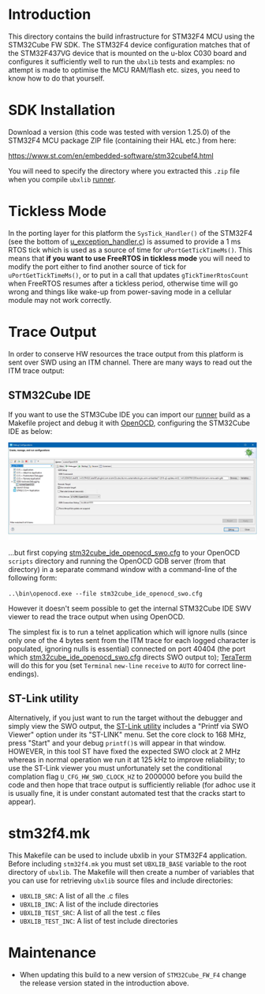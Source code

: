 # Introduction
This directory contains the build infrastructure for STM32F4 MCU using the STM32Cube FW SDK.  The STM32F4 device configuration matches that of the STM32F437VG device that is mounted on the u-blox C030 board and configures it sufficiently well to run the `ubxlib` tests and examples: no attempt is made to optimise the MCU RAM/flash etc. sizes, you need to know how to do that yourself.

# SDK Installation
Download a version (this code was tested with version 1.25.0) of the STM32F4 MCU package ZIP file (containing their HAL etc.) from here:

https://www.st.com/en/embedded-software/stm32cubef4.html

You will need to specify the directory where you extracted this `.zip` file when you compile `ubxlib` [runner](runner).

# Tickless Mode
In the porting layer for this platform the `SysTick_Handler()` of the STM32F4 (see the bottom of [u_exception_handler.c](/port/platform/stm32cube/src/u_exception_handler.c)) is assumed to provide a 1 ms RTOS tick which is used as a source of time for `uPortGetTickTimeMs()`.  This means that **if you want to use FreeRTOS in tickless mode** you will need to modify the port either to find another source of tick for `uPortGetTickTimeMs()`, or to put in a call that updates `gTickTimerRtosCount` when FreeRTOS resumes after a tickless period, otherwise time will go wrong and things like wake-up from power-saving mode in a cellular module may not work correctly.

# Trace Output
In order to conserve HW resources the trace output from this platform is sent over SWD using an ITM channel. There are many ways to read out the ITM trace output:

## STM32Cube IDE
If you want to use the STM3Cube IDE you can import our [runner](runner) build as a Makefile project and debug it with [OpenOCD](https://github.com/xpack-dev-tools/openocd-xpack), configuring the STM32Cube IDE as below:

![STM32CUBE IDE OpenOCD debug setup](stm32cube_ide_openocd_setup.jpg)

...but first copying [stm32cube_ide_openocd_swo.cfg](stm32cube_ide_openocd_swo.cfg) to your OpenOCD `scripts` directory and running the OpenOCD GDB server (from that directory) in a separate command window with a command-line of the following form:

`..\bin\openocd.exe --file stm32cube_ide_openocd_swo.cfg`

However it doesn't seem possible to get the internal STM32Cube IDE SWV viewer to read the trace output when using OpenOCD.

The simplest fix is to run a telnet application which will ignore nulls (since only one of the 4 bytes sent from the ITM trace for each logged character is populated, ignoring nulls is essential) connected on port 40404 (the port which [stm32cube_ide_openocd_swo.cfg](stm32cube_ide_openocd_swo.cfg) directs SWO output to); [TeraTerm](https://tera-term.en.softonic.com/) will do this for you (set `Terminal` `new-line` `receive` to `AUTO` for correct line-endings).

## ST-Link utility
Alternatively, if you just want to run the target without the debugger and simply view the SWO output, the [ST-Link utility](https://www.st.com/en/development-tools/stsw-link004.html) includes a "Printf via SWO Viewer" option under its "ST-LINK" menu.  Set the core clock to 168 MHz, press "Start" and your debug `printf()`s will appear in that window.  HOWEVER, in this tool ST have fixed the expected SWO clock at 2 MHz whereas in normal operation we run it at 125 kHz to improve reliability; to use the ST-Link viewer you must unfortunately set the conditional complation flag `U_CFG_HW_SWO_CLOCK_HZ` to 2000000 before you build the code and then hope that trace output is sufficiently reliable (for adhoc use it is usually fine, it is under constant automated test that the cracks start to appear).

# stm32f4.mk
This Makefile can be used to include ubxlib in your STM32F4 application. Before including `stm32f4.mk` you must set `UBXLIB_BASE` variable to the root directory of `ubxlib`.
The Makefile will then create a number of variables that you can use for retrieving `ubxlib` source files and include directories:
* `UBXLIB_SRC`: A list of all the .c files
* `UBXLIB_INC`: A list of the include directories
* `UBXLIB_TEST_SRC`: A list of all the test .c files
* `UBXLIB_TEST_INC`: A list of test include directories

# Maintenance
- When updating this build to a new version of `STM32Cube_FW_F4` change the release version stated in the introduction above.
